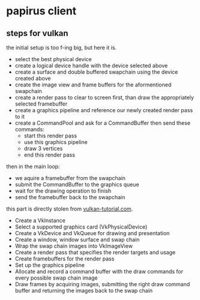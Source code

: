 # papirus client


## steps for vulkan

the initial setup is too f-ing big, but here it is.

- select the best physical device
- create a logical device handle with the device selected above
- create a surface and double buffered swapchain using the device created above
- create the image view and frame buffers for the aformentioned swapchain
- create a render pass to clear to screen first, than draw the appropriately selected framebuffer
- create a graphics pipeline and reference our newly created render pass to it
- create a CommandPool and ask for a CommandBuffer then send these commands:
    - start this render pass
    - use this graphics pipeline
    - draw 3 vertices
    - end this render pass

then in the main loop:

- we aquire a framebuffer from the swapchain
- submit the CommandBuffer to the graphics queue
- wait for the drawing operation to finish
- send the framebuffer back to the swapchain

this part is directly stolen from [vulkan-tutorial.com](vulkan-tutorial.com).

- Create a VkInstance
- Select a supported graphics card (VkPhysicalDevice)
- Create a VkDevice and VkQueue for drawing and presentation
- Create a window, window surface and swap chain
- Wrap the swap chain images into VkImageView
- Create a render pass that specifies the render targets and usage
- Create framebuffers for the render pass
- Set up the graphics pipeline
- Allocate and record a command buffer with the draw commands for every possible swap chain image
- Draw frames by acquiring images, submitting the right draw command buffer and returning the images back to the swap chain
